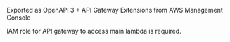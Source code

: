 Exported as OpenAPI 3 + API Gateway Extensions from AWS Management Console

IAM role for API gateway to access main lambda is required.